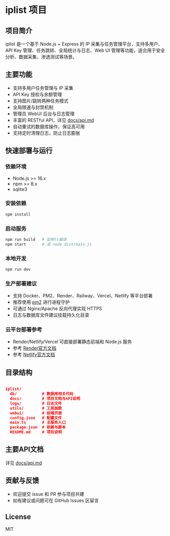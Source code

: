 # iplist 项目

## 项目简介

iplist 是一个基于 Node.js + Express 的 IP 采集与任务管理平台，支持多用户、API Key 管理、任务跳转、全局统计与日志、Web UI 管理等功能，适合用于安全分析、数据采集、渗透测试等场景。

## 主要功能

- 支持多用户任务管理与 IP 采集
- API Key 授权与余额管理
- 支持图片/跳转两种任务模式
- 全局限速与封禁机制
- 管理员 WebUI 后台与日志管理
- 丰富的 RESTful API，详见 [docs/api.md](docs/api.md)
- 自动重试的数据库操作，保证高可用
- 支持定时清理日志，防止日志膨胀

## 快速部署与运行

### 依赖环境

- Node.js >= 16.x
- npm >= 8.x
- sqlite3

### 安装依赖

```bash
npm install
```

### 启动服务

```bash
npm run build   # 如有ts编译
npm start       # 或 node dist/main.js
```

### 本地开发

```bash
npm run dev
```

### 生产部署建议

- 支持 Docker、PM2、Render、Railway、Vercel、Netlify 等平台部署
- 推荐使用 [pm2](https://pm2.keymetrics.io/) 进行进程守护
- 可通过 Nginx/Apache 反向代理实现 HTTPS
- 日志与数据库文件建议挂载持久化目录

### 云平台部署参考

- Render/Netlify/Vercel 可直接部署静态前端和 Node.js 服务
- 参考 [Render官方文档](https://docs.render.com/deploy-to-render)
- 参考 [Netlify官方文档](https://answers.netlify.com/t/how-to-publish-readme-md/79699)

## 目录结构

``` json

iplist/
  db/           # 数据库相关代码
  docs/         # 项目文档与API说明
  logs/         # 日志文件
  utils/        # 工具函数
  webui/        # 前端页面
  config.json   # 配置文件
  main.ts       # 主服务入口
  package.json  # 依赖与脚本
  README.md     # 项目说明
```

## 主要API文档

详见 [docs/api.md](docs/api.md)

## 贡献与反馈

- 欢迎提交 issue 和 PR 参与项目共建
- 如有建议或问题可在 GitHub Issues 区留言

## License

MIT
